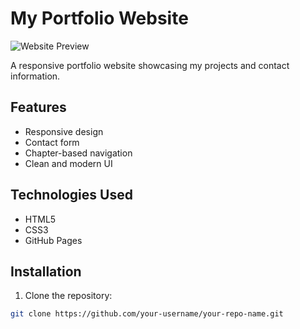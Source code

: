 # My Portfolio Website

![Website Preview](assets/images/preview.jpg)

A responsive portfolio website showcasing my projects and contact information.

## Features
- Responsive design
- Contact form
- Chapter-based navigation
- Clean and modern UI

## Technologies Used
- HTML5
- CSS3
- GitHub Pages

## Installation
1. Clone the repository:
```bash
git clone https://github.com/your-username/your-repo-name.git
